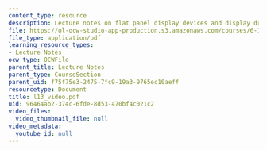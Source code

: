 ```yaml
---
content_type: resource
description: Lecture notes on flat panel display devices and display drivers.
file: https://ol-ocw-studio-app-production.s3.amazonaws.com/courses/6-111-introductory-digital-systems-laboratory-spring-2006/96464ab2374c6fde8d53470bf4c021c2_l13_video.pdf
file_type: application/pdf
learning_resource_types:
- Lecture Notes
ocw_type: OCWFile
parent_title: Lecture Notes
parent_type: CourseSection
parent_uid: f75f75e3-2475-7fc9-19a3-9765ec10aeff
resourcetype: Document
title: l13_video.pdf
uid: 96464ab2-374c-6fde-8d53-470bf4c021c2
video_files:
  video_thumbnail_file: null
video_metadata:
  youtube_id: null
---
```

